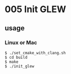 # 005 Init GLEW
## usage
### Linux or Mac
```
$ ./set_cmake_with_clang.sh
$ cd build
$ make
$ ./init_glew
```
